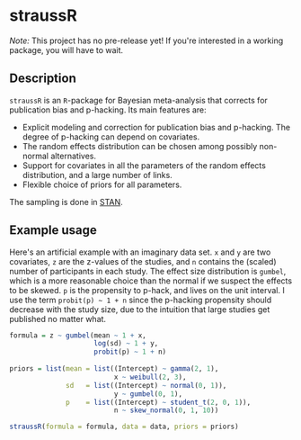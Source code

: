 # straussR

*Note:* This project has no pre-release yet! If you're interested in a working package, you will have to wait.

## Description

`straussR` is an `R`-package for Bayesian meta-analysis that corrects for publication bias and p-hacking. Its main features are:

* Explicit modeling and correction for publication bias and p-hacking. The degree of p-hacking can depend
  on covariates.
* The random effects distribution can be chosen among possibly non-normal alternatives.
* Support for covariates in all the parameters of the random effects distribution, and a large number of links.
* Flexible choice of priors for all parameters.

The sampling is done in [STAN](mc-stan.org/).

## Example usage

Here's an artificial example with an imaginary data set. `x` and `y` are two covariates, `z` are 
the z-values of the studies, and `n` contains the (scaled) number of participants in each study. 
The effect size distribution is `gumbel`, which is a more reasonable choice than the normal if we
suspect the effects to be skewed. `p` is the propensity to p-hack, and lives on the unit interval. 
I use the term `probit(p) ~ 1 + n` since the p-hacking propensity should decrease with the study size, 
due to the intuition that large studies get published no matter what.

```r
formula = z ~ gumbel(mean ~ 1 + x, 
                     log(sd) ~ 1 + y, 
                     probit(p) ~ 1 + n)
                     
priors = list(mean = list((Intercept) ~ gamma(2, 1),
                          x ~ weibull(2, 3),
              sd   = list((Intercept) ~ normal(0, 1)),
                          y ~ gumbel(0, 1),
              p    = list((Intercept) ~ student_t(2, 0, 1)),
                          n ~ skew_normal(0, 1, 10))

straussR(formula = formula, data = data, priors = priors)
```
